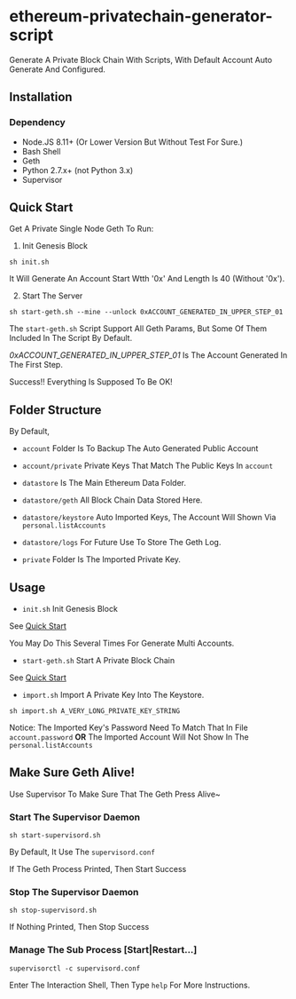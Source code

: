 ethereum-privatechain-generator-script
===

Generate A Private Block Chain With Scripts, With Default Account Auto Generate And Configured.

## Installation

### Dependency

* Node.JS 8.11+ (Or Lower Version But Without Test For Sure.)
* Bash Shell
* Geth
* Python 2.7.x+ (not Python 3.x)
* Supervisor


## Quick Start

Get A Private Single Node Geth To Run:

1. Init Genesis Block

`sh init.sh`

It Will Generate An Account Start Wtth '0x' And Length Is 40 (Without '0x').

2. Start The Server

`sh start-geth.sh --mine --unlock 0xACCOUNT_GENERATED_IN_UPPER_STEP_01`

The `start-geth.sh` Script Support All Geth Params, But Some Of Them Included In The Script By Default.

_0xACCOUNT_GENERATED_IN_UPPER_STEP_01_ Is The Account Generated In The First Step.

Success!! Everything Is Supposed To Be OK!


## Folder Structure

By Default, 

* `account` Folder Is To Backup The Auto Generated Public Account

* `account/private` Private Keys That Match The Public Keys In `account`

* `datastore` Is The Main Ethereum Data Folder.

* `datastore/geth` All Block Chain Data Stored Here.

* `datastore/keystore` Auto Imported Keys, The Account Will Shown Via `personal.listAccounts`

* `datastore/logs` For Future Use To Store The Geth Log.

* `private` Folder Is The Imported Private Key.


## Usage

* `init.sh` Init Genesis Block

See [Quick Start](#quick-start)

You May Do This Several Times For Generate Multi Accounts.

* `start-geth.sh` Start A Private Block Chain

See [Quick Start](#quick-start)

* `import.sh` Import A Private Key Into The Keystore.

`sh import.sh A_VERY_LONG_PRIVATE_KEY_STRING`

Notice: The Imported Key's Password Need To Match That In File `account.password` 
**OR** The Imported Account Will Not Show In The `personal.listAccounts`



## Make Sure Geth Alive!

Use Supervisor To Make Sure That The Geth Press Alive~

### Start The Supervisor Daemon

```sh start-supervisord.sh```

By Default, It Use The `supervisord.conf`

If The Geth Process Printed, Then Start Success

### Stop The Supervisor Daemon

```sh stop-supervisord.sh```

If Nothing Printed, Then Stop Success

### Manage The Sub Process [Start|Restart...]

```supervisorctl -c supervisord.conf```

Enter The Interaction Shell, Then Type `help` For More Instructions.




